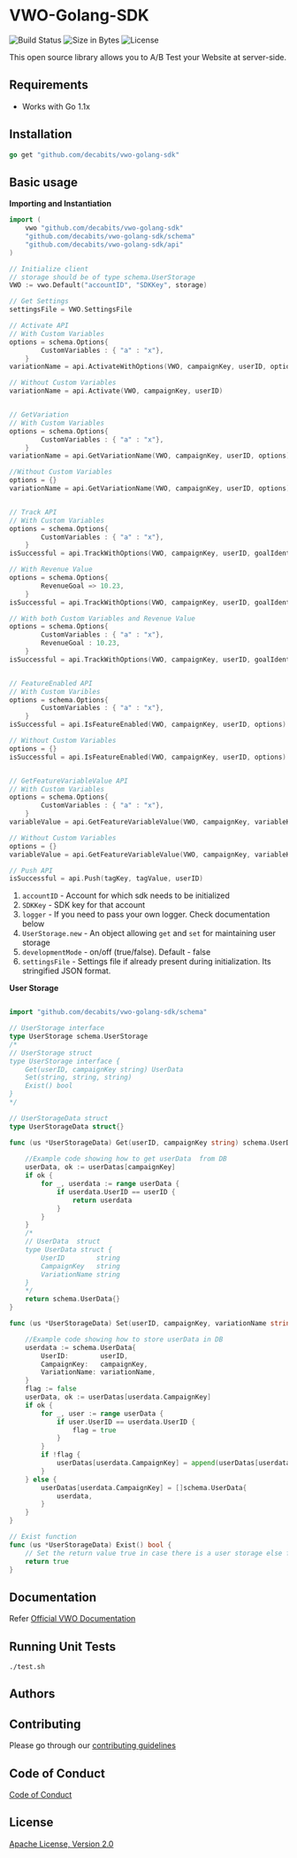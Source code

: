 # VWO-Golang-SDK

![Build Status](https://img.shields.io/travis/decabits/vwo-golang-sdk)
![Size in Bytes](https://img.shields.io/github/languages/code-size/decabits/vwo-golang-sdk)
![License](https://img.shields.io/badge/License-Apache%202.0-blue.svg)

This open source library allows you to A/B Test your Website at server-side.


## Requirements

* Works with Go 1.1x


## Installation

```go
go get "github.com/decabits/vwo-golang-sdk"
```


## Basic usage

**Importing and Instantiation**

```go
import (
	vwo "github.com/decabits/vwo-golang-sdk"
    "github.com/decabits/vwo-golang-sdk/schema"
    "github.com/decabits/vwo-golang-sdk/api"
)

// Initialize client
// storage should be of type schema.UserStorage
VWO := vwo.Default("accountID", "SDKKey", storage)

// Get Settings
settingsFile = VWO.SettingsFile

// Activate API
// With Custom Variables
options = schema.Options{
        CustomVariables : { "a" : "x"},
    }
variationName = api.ActivateWithOptions(VWO, campaignKey, userID, options)

// Without Custom Variables
variationName = api.Activate(VWO, campaignKey, userID)


// GetVariation
// With Custom Variables
options = schema.Options{
        CustomVariables : { "a" : "x"},
    }
variationName = api.GetVariationName(VWO, campaignKey, userID, options)

//Without Custom Variables
options = {}
variationName = api.GetVariationName(VWO, campaignKey, userID, options)


// Track API
// With Custom Variables
options = schema.Options{
        CustomVariables : { "a" : "x"},
    }
isSuccessful = api.TrackWithOptions(VWO, campaignKey, userID, goalIdentifier, options)

// With Revenue Value
options = schema.Options{
        RevenueGoal => 10.23,
    }
isSuccessful = api.TrackWithOptions(VWO, campaignKey, userID, goalIdentifier, options)

// With both Custom Variables and Revenue Value
options = schema.Options{
        CustomVariables : { "a" : "x"},
        RevenueGoal : 10.23,
    }
isSuccessful = api.TrackWithOptions(VWO, campaignKey, userID, goalIdentifier, options)


// FeatureEnabled API
// With Custom Varibles
options = schema.Options{
        CustomVariables : { "a" : "x"},
    }
isSuccessful = api.IsFeatureEnabled(VWO, campaignKey, userID, options)

// Without Custom Variables
options = {}
isSuccessful = api.IsFeatureEnabled(VWO, campaignKey, userID, options)


// GetFeatureVariableValue API
// With Custom Variables
options = schema.Options{
        CustomVariables : { "a" : "x"},
    }
variableValue = api.GetFeatureVariableValue(VWO, campaignKey, variableKey, userID, options)

// Without Custom Variables
options = {}
variableValue = api.GetFeatureVariableValue(VWO, campaignKey, variableKey, userID, options)

// Push API
isSuccessful = api.Push(tagKey, tagValue, userID)
```

1. `accountID` - Account for which sdk needs to be initialized
1. `SDKKey` - SDK key for that account
1. `logger` - If you need to pass your own logger. Check documentation below
1. `UserStorage.new` - An object allowing `get` and `set` for maintaining user storage
1. `developmentMode` - on/off (true/false). Default - false
1. `settingsFile` - Settings file if already present during initialization. Its stringified JSON format.


**User Storage**

```go

import "github.com/decabits/vwo-golang-sdk/schema"

// UserStorage interface
type UserStorage schema.UserStorage
/*
// UserStorage struct
type UserStorage interface {
	Get(userID, campaignKey string) UserData
	Set(string, string, string)
	Exist() bool
}
*/

// UserStorageData struct
type UserStorageData struct{}

func (us *UserStorageData) Get(userID, campaignKey string) schema.UserData {
    
    //Example code showing how to get userData  from DB
    userData, ok := userDatas[campaignKey]
	if ok {
		for _, userdata := range userData {
			if userdata.UserID == userID {
				return userdata
			}
		}
    }
    /*
    // UserData  struct
    type UserData struct {
        UserID        string
        CampaignKey   string
        VariationName string
    }
    */
	return schema.UserData{}
}

func (us *UserStorageData) Set(userID, campaignKey, variationName string) {

    //Example code showing how to store userData in DB
    userdata := schema.UserData{
		UserID:        userID,
		CampaignKey:   campaignKey,
		VariationName: variationName,
	}
	flag := false
	userData, ok := userDatas[userdata.CampaignKey]
	if ok {
		for _, user := range userData {
			if user.UserID == userdata.UserID {
				flag = true
			}
		}
		if !flag {
			userDatas[userdata.CampaignKey] = append(userDatas[userdata.CampaignKey], userdata)
		}
	} else {
		userDatas[userdata.CampaignKey] = []schema.UserData{
			userdata,
		}
	}
}

// Exist function
func (us *UserStorageData) Exist() bool {
	// Set the return value true in case there is a user storage else false
	return true
}

```


## Documentation

Refer [Official VWO Documentation](https://developers.vwo.com/reference#server-side-introduction)


## Running Unit Tests

```shell
./test.sh
```


## Authors



## Contributing

Please go through our [contributing guidelines](CONTRIBUTING.md)


## Code of Conduct

[Code of Conduct](CODE_OF_CONDUCT.md)


## License

[Apache License, Version 2.0](LICENSE)
